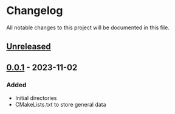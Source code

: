 # Changelog

All notable changes to this project will be documented in this file.

## [Unreleased]

## [0.0.1] - 2023-11-02

### Added

- Initial directories
- CMakeLists.txt to store general data

[unreleased]: https://github.com/IrishFix/UniversalNumerics/compare/v0.0.1...HEAD
[0.0.1]: https://github.com/IrishFix/UniversalNumerics/releases/tag/v0.0.1